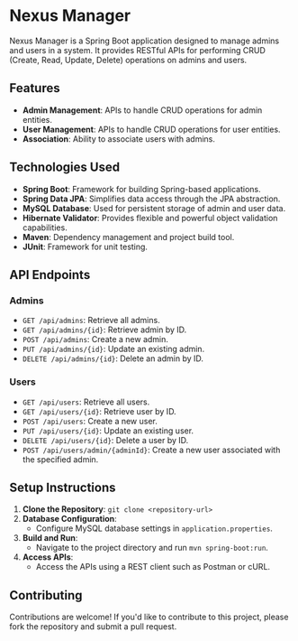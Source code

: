 # Nexus Manager

Nexus Manager is a Spring Boot application designed to manage admins and users in a system. It provides RESTful APIs for performing CRUD (Create, Read, Update, Delete) operations on admins and users.

## Features

- **Admin Management**: APIs to handle CRUD operations for admin entities.
- **User Management**: APIs to handle CRUD operations for user entities.
- **Association**: Ability to associate users with admins.

## Technologies Used

- **Spring Boot**: Framework for building Spring-based applications.
- **Spring Data JPA**: Simplifies data access through the JPA abstraction.
- **MySQL Database**: Used for persistent storage of admin and user data.
- **Hibernate Validator**: Provides flexible and powerful object validation capabilities.
- **Maven**: Dependency management and project build tool.
- **JUnit**: Framework for unit testing.

## API Endpoints

### Admins

- `GET /api/admins`: Retrieve all admins.
- `GET /api/admins/{id}`: Retrieve admin by ID.
- `POST /api/admins`: Create a new admin.
- `PUT /api/admins/{id}`: Update an existing admin.
- `DELETE /api/admins/{id}`: Delete an admin by ID.

### Users

- `GET /api/users`: Retrieve all users.
- `GET /api/users/{id}`: Retrieve user by ID.
- `POST /api/users`: Create a new user.
- `PUT /api/users/{id}`: Update an existing user.
- `DELETE /api/users/{id}`: Delete a user by ID.
- `POST /api/users/admin/{adminId}`: Create a new user associated with the specified admin.

## Setup Instructions

1. **Clone the Repository**: `git clone <repository-url>`
2. **Database Configuration**:
   - Configure MySQL database settings in `application.properties`.
3. **Build and Run**:
   - Navigate to the project directory and run `mvn spring-boot:run`.
4. **Access APIs**:
   - Access the APIs using a REST client such as Postman or cURL.

## Contributing

Contributions are welcome! If you'd like to contribute to this project, please fork the repository and submit a pull request.

